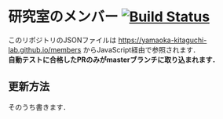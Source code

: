 # 研究室のメンバー [![Build Status](https://travis-ci.org/yamaoka-kitaguchi-lab/members.svg?branch=master)](https://travis-ci.org/yamaoka-kitaguchi-lab/members)
このリポジトリのJSONファイルは https://yamaoka-kitaguchi-lab.github.io/members からJavaScript経由で参照されます．  
**自動テストに合格したPRのみがmasterブランチに取り込まれます．**

## 更新方法
そのうち書きます．
